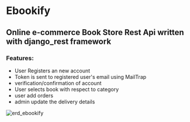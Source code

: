 # Ebookify

## Online e-commerce Book Store  Rest Api written with django_rest framework 

### Features:

 - User Registers an new account
 - Token is sent to registered user's email using MailTrap
 - verification/confirmation of account
 - User selects book with respect to category
 - user add orders
 - admin update the  delivery details 

![erd_ebookify](https://user-images.githubusercontent.com/68224344/194428319-a97c59c7-6670-4372-8e0f-d4b9dc8dc594.png)

